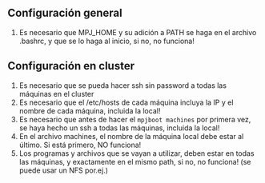 ## Configuración general

1) Es necesario que MPJ_HOME y su adición a PATH se haga en el archivo .bashrc, y que se lo haga al inicio, si no, no funciona!

## Configuración en cluster

1) Es necesario que se pueda hacer ssh sin password a todas las máquinas en el cluster
2) Es necesario que el /etc/hosts de cada máquina incluya la IP y el nombre de cada máquina, incluida la local!
3) Es necesario que antes de hacer el `mpjboot machines` por primera vez, se haya hecho un ssh a todas las máquinas, incluida la local!
4) En el archivo machines, el nombre de la máquina local debe estar al último. Si está primero, NO funciona!
5) Los programas y archivos que se vayan a utilizar, deben estar en todas las máquinas, y exactamente en el mismo path, si no, no funciona! (se puede usar un NFS por.ej.)
